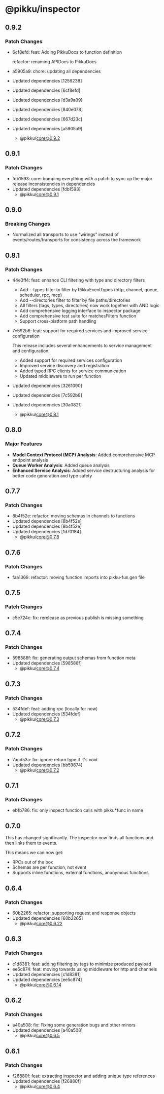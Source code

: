 # @pikku/inspector

## 0.9.2

### Patch Changes

- 6cf8efd: feat: Adding PikkuDocs to function definition

  refactor: renaming APIDocs to PikkuDocs

- a5905a9: chore: updating all dependencies
- Updated dependencies [1256238]
- Updated dependencies [6cf8efd]
- Updated dependencies [d3a9a09]
- Updated dependencies [840e078]
- Updated dependencies [667d23c]
- Updated dependencies [a5905a9]
  - @pikku/core@0.9.2

## 0.9.1

### Patch Changes

- fdb1593: core: bumping everything with a patch to sync up the major release inconsistencies in dependencies
- Updated dependencies [fdb1593]
  - @pikku/core@0.9.1

## 0.9.0

### Breaking Changes

- Normalized all transports to use "wirings" instead of events/routes/transports for consistency across the framework

## 0.8.1

### Patch Changes

- 44e3ff4: feat: enhance CLI filtering with type and directory filters

  - Add --types filter to filter by PikkuEventTypes (http, channel, queue, scheduler, rpc, mcp)
  - Add --directories filter to filter by file paths/directories
  - All filters (tags, types, directories) now work together with AND logic
  - Add comprehensive logging interface to inspector package
  - Add comprehensive test suite for matchesFilters function
  - Support cross-platform path handling

- 7c592b8: feat: support for required services and improved service configuration

  This release includes several enhancements to service management and configuration:

  - Added support for required services configuration
  - Improved service discovery and registration
  - Added typed RPC clients for service communication
  - Updated middleware to run per function

- Updated dependencies [3261090]
- Updated dependencies [7c592b8]
- Updated dependencies [30a082f]
  - @pikku/core@0.8.1

## 0.8.0

### Major Features

- **Model Context Protocol (MCP) Analysis**: Added comprehensive MCP endpoint analysis
- **Queue Worker Analysis**: Added queue analysis
- **Enhanced Service Analysis**: Added service destructuring analysis for better code generation and type safety

## 0.7.7

### Patch Changes

- 8b4f52e: refactor: moving schemas in channels to functions
- Updated dependencies [8b4f52e]
- Updated dependencies [8b4f52e]
- Updated dependencies [1d70184]
  - @pikku/core@0.7.8

## 0.7.6

### Patch Changes

- faa1369: refactor: moving function imports into pikku-fun.gen file

## 0.7.5

### Patch Changes

- c5e724c: fix: rerelease as previous publish is missing something

## 0.7.4

### Patch Changes

- 598588f: fix: generating output schemas from function meta
- Updated dependencies [598588f]
  - @pikku/core@0.7.4

## 0.7.3

### Patch Changes

- 534fdef: feat: adding rpc (locally for now)
- Updated dependencies [534fdef]
  - @pikku/core@0.7.3

## 0.7.2

### Patch Changes

- 7acd53a: fix: ignore return type if it's void
- Updated dependencies [bb59874]
  - @pikku/core@0.7.2

## 0.7.1

### Patch Changes

- ebfb786: fix: only inspect function calls with pikku\*func in name

## 0.7.0

This has changed significantly. The inspector now finds all functions and then links them to events.

This means we can now get:

- RPCs out of the box
- Schemas are per function, not event
- Supports inline functions, external functions, anonymous functions

## 0.6.4

### Patch Changes

- 60b2265: refactor: supporting request and response objects
- Updated dependencies [60b2265]
  - @pikku/core@0.6.22

## 0.6.3

### Patch Changes

- c1d8381: feat: adding filtering by tags to minimize produced payload
- ee5c874: feat: moving towards using middleware for http and channels
- Updated dependencies [c1d8381]
- Updated dependencies [ee5c874]
  - @pikku/core@0.6.14

## 0.6.2

### Patch Changes

- a40a508: fix: Fixing some generation bugs and other minors
- Updated dependencies [a40a508]
  - @pikku/core@0.6.5

## 0.6.1

### Patch Changes

- f26880f: feat: extracting inspector and adding unique type references
- Updated dependencies [f26880f]
  - @pikku/core@0.6.4
